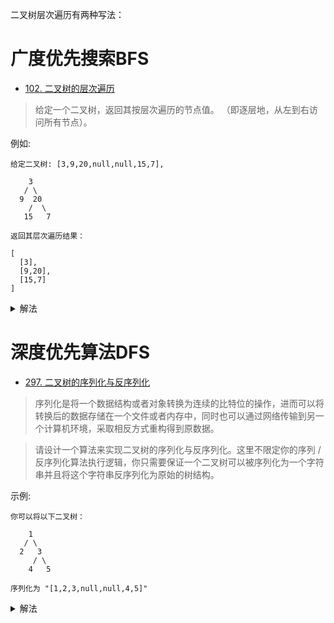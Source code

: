 二叉树层次遍历有两种写法：

# 广度优先搜索BFS

- [102. 二叉树的层次遍历](https://leetcode-cn.com/problems/binary-tree-level-order-traversal/)
> 给定一个二叉树，返回其按层次遍历的节点值。 （即逐层地，从左到右访问所有节点）。

例如:
```shell
给定二叉树: [3,9,20,null,null,15,7],

    3
   / \
  9  20
    /  \
   15   7

返回其层次遍历结果：

[
  [3],
  [9,20],
  [15,7]
]
```
<details>
    <summary>解法</summary>
    
```python3
class Solution:
    def levelOrder(self, root: TreeNode) -> List[List[int]]:
        output = []
        cur_nodes = deque()
        cur_nodes.append(root)
        while cur_nodes:
            cur_val = []
            nex_nodes = deque()
            # 直接把当前层遍历完
            for nd in cur_nodes:
                if nd:
                    cur_val.append(nd.val)
                    nex_nodes.extend([nd.left, nd.right])
            if cur_val:
                output.append(cur_val)
            # 下一层接力
            cur_nodes = nex_nodes
        return output
```

</details>

# 深度优先算法DFS

- [297. 二叉树的序列化与反序列化](https://leetcode-cn.com/problems/serialize-and-deserialize-binary-tree/)
> 序列化是将一个数据结构或者对象转换为连续的比特位的操作，进而可以将转换后的数据存储在一个文件或者内存中，同时也可以通过网络传输到另一个计算机环境，采取相反方式重构得到原数据。

>请设计一个算法来实现二叉树的序列化与反序列化。这里不限定你的序列 / 反序列化算法执行逻辑，你只需要保证一个二叉树可以被序列化为一个字符串并且将这个字符串反序列化为原始的树结构。

示例: 
```shell
你可以将以下二叉树：

    1
   / \
  2   3
     / \
    4   5

序列化为 "[1,2,3,null,null,4,5]"
```

<details>
    <summary>解法</summary>
    
```python3
class Codec:

    def serialize(self, root):
        f = self.serialize
        return '{},{},{}'.format(root.val, f(root.left), f(root.right)) if root else '#'
        

    def deserialize(self, data):
        data = data.split(',')
        def helper(data):
            if not data: return None
            node = data.pop(0)
            if node == '#': return None
            root = TreeNode(int(node))
            root.left = _deserialize(data)
            root.right = _deserialize(data)
            return root
        return helper(data)
        
"""
# 注意下面这种错误, data.pop(0)和data[1:]的区别
def _deserialize(serial):
        if not serial or serial[0] == '#':
            return None
        root = TreeNode(int(serial[0]))
        root.left = _deserialize(serial[1:])
        root.right = _deserialize(serial[1:])   # right并没有基于left， 而跟left一样从data[1:]开始
        return root                             # ， 而data.pop(0)这种形式，right是依赖于left的
"""
```

</details>
